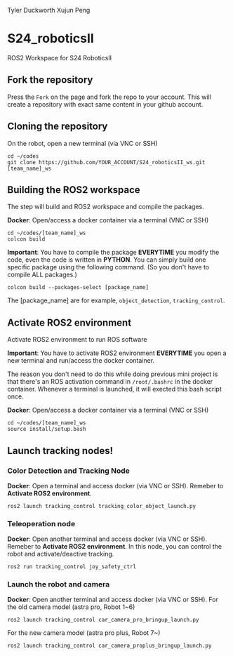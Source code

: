 Tyler Duckworth
Xujun Peng
# S24_roboticsII
ROS2 Workspace for S24 RoboticsII

## Fork the repository

Press the `Fork` on the page and fork the repo to your account. This will create a repository with exact same content in your github account.

## Cloning the repository 
On the robot, open a new terminal (via VNC or SSH)
```
cd ~/codes
git clone https://github.com/YOUR_ACCOUNT/S24_roboticsII_ws.git [team_name]_ws
```

## Building the ROS2 workspace
The step will build and ROS2 workspace and compile the packages.

**Docker**: Open/access a docker container via a terminal (VNC or SSH)
```
cd ~/codes/[team_name]_ws
colcon build
```

**Important**: You have to compile the package **EVERYTIME** you modify the code, even the code is written in **PYTHON**. You can simply build one specific package using the following command. (So you don't have to compile ALL packages.)
```
colcon build --packages-select [package_name]
```
The [package_name] are for example, `object_detection`, `tracking_control`.

## Activate ROS2 environment
Activate ROS2 environment to run ROS software

**Important**: You have to activate ROS2 environment **EVERYTIME** you open a new terminal and run/access the docker container.

The reason you don't need to do this while doing previous mini project is that there's an ROS activation command in `/root/.bashrc` in the docker container. Whenever a terminal is launched, it will exected this bash script once.

**Docker**: Open/access a docker container via a terminal (VNC or SSH)
```
cd ~/codes/[team_name]_ws
source install/setup.bash
```

## Launch tracking nodes!

### Color Detection and Tracking Node
**Docker**: Open a terminal and access docker (via VNC or SSH). Remeber to **Activate ROS2 environment**.
```
ros2 launch tracking_control tracking_color_object_launch.py
```

### Teleoperation node
**Docker**: Open another terminal and access docker (via VNC or SSH). Remeber to **Activate ROS2 environment**. In this node, you can control the robot and activate/deactive tracking.
```
ros2 run tracking_control joy_safety_ctrl
```
### Launch the robot and camera
**Docker**: Open another terminal and access docker (via VNC or SSH).
For the old camera model (astra pro, Robot 1~6)
```
ros2 launch tracking_control car_camera_pro_bringup_launch.py
```
For the new camera model (astra pro plus, Robot 7~)
```
ros2 launch tracking_control car_camera_proplus_bringup_launch.py
```
